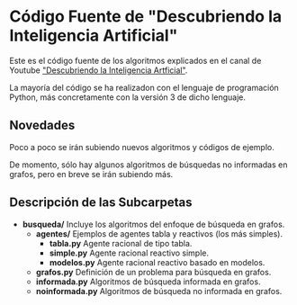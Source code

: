 # Código Fuente de "Descubriendo la Inteligencia Artificial"

Este es el código fuente de los algoritmos explicados en el canal de Youtube
["Descubriendo la Inteligencia Artficial"][dia].

La mayoría del código se ha realizadon con el lenguaje de programación Python,
más concretamente con la versión 3 de dicho lenguaje.

## Novedades

Poco a poco se irán subiendo nuevos algoritmos y códigos de ejemplo.

De momento, sólo hay algunos algoritmos de búsquedas no informadas en grafos,
pero en breve se irán subiendo más.

## Descripción de las Subcarpetas

*   **busqueda/** Incluye los algoritmos del enfoque de búsqueda en grafos.
    *   **agentes/** Ejemplos de agentes tabla y reactivos (los más simples).
        *   **tabla.py** Agente racional de tipo tabla.
        *   **simple.py** Agente racional reactivo simple.
        *   **modelos.py** Agente racional reactivo basado en modelos.
    * **grafos.py** Definición de un problema para búsqueda en grafos.
    * **informada.py** Algoritmos de búsqueda informada en grafos.
    * **noinformada.py** Algoritmos de búsqueda no informada en grafos.

[dia]: https://www.youtube.com/c/descubriendolainteligenciaartificial
       "Canal de Youtube Descubriendo la Inteligencia Artficial"
